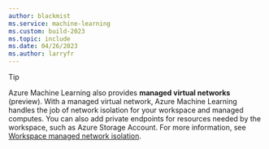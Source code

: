 ```yaml
---
author: blackmist
ms.service: machine-learning
ms.custom: build-2023
ms.topic: include
ms.date: 04/26/2023
ms.author: larryfr
---
```


> [!TIP]
> Azure Machine Learning also provides **managed virtual networks** (preview). With a managed virtual network, Azure Machine Learning handles the job of network isolation for your workspace and managed computes. You can also add private endpoints for resources needed by the workspace, such as Azure Storage Account. For more information, see [Workspace managed network isolation](../how-to-managed-network.md).
